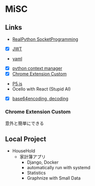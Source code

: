 # MiSC

## Links

- [RealPython SocketProgramming](https://realpython.com/python-sockets/)
- [x] [JWT](https://jwt.io/)
- [yaml]()
- [x] [python context manager](https://docs.python.org/3/library/contextlib.html)
- [x] [Chrome Extension Custom](https://developer.chrome.com/docs/extensions/mv3/)
- [P5.js](https://p5js.org/)
- Ocello with React (Stupid AI)
- [x] [base64encoding, decoding](https://en.wikipedia.org/wiki/Base64)

### Chrome Extension Custom

意外と簡単にできる

## Local Project

- HouseHold
  - 家計簿アプリ
    - Django, Docker
    - automatically run with systemd
    - Statistics
    - Graphnize with Small Data
